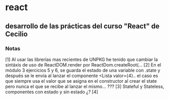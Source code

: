 # react
## desarrollo de las prácticas del curso "React" de Cecilio
### Notas

[1] Al usar las librerías mas recientes de UNPKG he tenido que cambiar la sintáxis de uso de ReactDOM.render por ReactDom.createRoot(...
[2] En el módulo 3 ejercicios 5 y 6, se guarda el estado de una variable con .state y después se le envía al lanzar el componente <Lista valor={4}.. 
    el caso es que siempre usa el valor que se asigna en el constructor al crear el state pero nunca el que se recibe al lanzar el mismo... ???
[3] Stateful y Stateless, componentes con estado y sin estado ¿?
[4]
